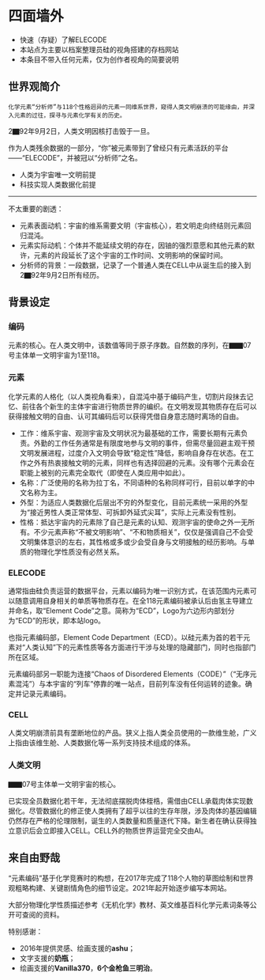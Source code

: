 # 四面墙外

* 快速（存疑）了解ELECODE
* 本站点为主要以档案整理员硅的视角搭建的存档网站
* 本条目不带入任何元素，仅为创作者视角的简要说明

## 世界观简介

```
化学元素“分析师”与118个性格迥异的元素一同维系世界，窥得人类文明崩溃的可能缘由，并深入元素的过往，探寻与元素化学有关的历史。
```

2▇92年9月2日，人类文明因核打击毁于一旦。

作为人类残余数据的一部分，“你”被元素带到了曾经只有元素活跃的平台——“ELECODE”，并被冠以“分析师”之名。

* 人类为宇宙唯一文明前提
* 科技实现人类数据化前提

---

不太重要的剧透：
* 元素表面动机：宇宙的维系需要文明（宇宙核心），若文明走向终结则元素回归混沌。
* 元素实际动机：个体并不能延续文明的存在，因铀的强烈意愿和其他元素的默许，元素的片段延长了这个宇宙的工作时间、文明影响的保留时间。
* 分析师的背景：一段数据，记录了一个普通人类在CELL中从诞生后的接入到2▇92年9月2日所有经历。

## 背景设定

### 编码

元素的核心。在人类文明中，该数值等同于原子序数。自然数的序列，在▇▇07号主体单一文明宇宙为1至118。

### 元素

化学元素的人格化（以人类视角看来），自混沌中基于编码产生，切割片段抹去记忆、前往各个新生的主体宇宙进行物质世界的编织。在文明发现其物质存在后可以获得接触文明的自由、认可其编码后可以获得凭借自身意志随时离场的自由。

* 工作：维系宇宙、观测宇宙及文明状况为最基础的工作，需要长期有元素负责。外勤的工作任务通常是有限度地参与文明的事件，但需尽量回避主观干预文明发展进程，过度介入文明会导致“稳定性”降低，影响自身存在状态。在工作之外有热衷接触文明的元素，同样也有选择回避的元素。没有哪个元素会在职能上被别的元素完全取代（即使在人类应用中如此）。
* 名称：广泛使用的名称为拉丁名，不同语种的名称同样可行，目前以单字的中文名称为主。
* 外型：为适应人类数据化后层出不穷的外型变化，目前元素统一采用的外型为“接近男性人类正常体型、可拆卸外延式尖耳”，实际上元素没有性别。
* 性格：抵达宇宙内的元素除了自己是元素的认知、观测宇宙的使命之外一无所有。不少元素声称“不被文明影响”、“不和物质相关”，仅仅是强调自己不会受文明集体意识的左右，其性格或多或少会受自身与文明接触的经历影响。与单质的物理化学性质没有必然关系。

### ELECODE

通常指由硅负责运营的数据平台，元素以编码为唯一识别方式，在该范围内元素可以随意调用自身相关的单质等物质存在。在全118元素编码被承认后由氢主导建立并命名，取“Element Code”之意。简称为“ECD”，Logo为六边形内部划分为“ECD”的形状，即本站logo。

也指元素编码部，Element Code Department（ECD）。以硅元素为首的若干元素对“人类认知”下的元素性质等各方面进行干涉与处理的隐藏部门，同时也指部门所在区域。

元素编码部另一职能为连接“Chaos of Disordered Elements（CODE）”（“无序元素混沌”）与本宇宙的“列车”停靠的唯一站点，目前列车没有任何运转的迹象。确定并记录元素编码。

### CELL

人类文明崩溃前具有垄断地位的产品。狭义上指人类全员使用的一款维生舱，广义上指由该维生舱、人类数据化等一系列支持技术组成的体系。

### 人类文明

▇▇07号主体单一文明宇宙的核心。

已实现全员数据化若干年，无法彻底摆脱肉体桎梏，需借由CELL承载肉体实现数据化。尽管数据化的修正使人类拥有了超乎以往的生存年限，涉及肉体的基因编辑仍然存在严格的伦理限制，诞生的人类数量和质量逐代下降。新生者在确认获得独立意识后会立即接入CELL。CELL外的物质世界运营完全交由AI。

## 来自由野哉

“元素编码”基于化学竞赛时的构想，在2017年完成了118个人物的草图绘制和世界观粗略构建、关键剧情角色的细节设定。2021年起开始逐步编写本网站。

大部分物理化学性质描述参考《无机化学》教材、英文维基百科化学元素词条等公开可查阅的资料。

特别感谢：
* 2016年提供灵感、绘画支援的**ashu**；
* 文字支援的**奶瓶**；
* 绘画支援的**Vanilla370**，**6个金枪鱼三明治**。
